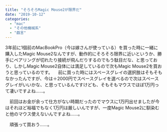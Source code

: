 ```yaml
---
title: "そろそろMagic Mouse2が限界だ"
date: "2019-10-12"
categories: 
  - "mac"
  - "その他機械系"
  - "戯言"
---
```


3年前に1個前のMacBookPro（今は嫁さんが使っている）を買った時に一緒に購入したMagic Mouse2なんですが、動作的にそろそろ限界に近いというか、勝手にペアリングが切れたり接続が飛んだりするのでもう駄目だな、と思っており、しかしMagic Mouse2自体には満足しているので次もMagic Mouse2を買おうと思っているのです。 　前に買った時にはスペースグレイの選択肢はそもそもなかったんですが、今は＋2000円でスペースグレイを選べるので次はスペースグレイがいいかな、と思っているんですけども、そもそもマウスでほぼ1万円って凄いですよね……。

　前回はお金が余って仕方がない時期だったのでマウスに1万円出せましたが今はそれほど裕福でもなく1万円は厳しいんですが、一度Magic Mouse2に馴染むと他のマウス使えないんですよね……。

　頑張って買おう……。

